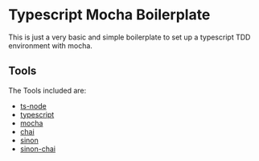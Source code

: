 # Typescript Mocha Boilerplate
This is just a very basic and simple boilerplate to set up a typescript TDD environment with mocha. 

## Tools
The Tools included are:

- [ts-node](https://github.com/TypeStrong/ts-node)
- [typescript](https://github.com/Microsoft/TypeScript)
- [mocha](https://mochajs.org/)
- [chai](http://chaijs.com/)
- [sinon](http://sinonjs.org/)
- [sinon-chai](https://github.com/domenic/sinon-chai)

